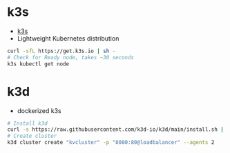 # k3s
- [k3s](https://k3s.io/)
- Lightweight Kubernetes distribution
```bash
curl -sfL https://get.k3s.io | sh - 
# Check for Ready node, takes ~30 seconds 
k3s kubectl get node 
```
# k3d 
- dockerized k3s
```bash
# Install k3d
curl -s https://raw.githubusercontent.com/k3d-io/k3d/main/install.sh | bash
# Create cluster
k3d cluster create "kvcluster" -p "8080:80@loadbalancer" --agents 2
```
